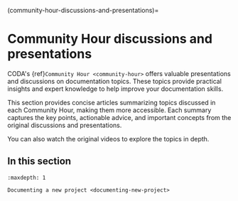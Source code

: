 
(community-hour-discussions-and-presentations)=

# Community Hour discussions and presentations

CODA's {ref}`Community Hour <community-hour>` offers valuable presentations and discussions on documentation topics. These topics provide practical insights and expert knowledge to help improve your documentation skills.

This section provides concise articles summarizing topics discussed in each Community Hour, making them more accessible. Each summary captures the key points, actionable advice, and important concepts from the original discussions and presentations.

You can also watch the original videos to explore the topics in depth.

## In this section

```{toctree}
:maxdepth: 1

Documenting a new project <documenting-new-project>

```
